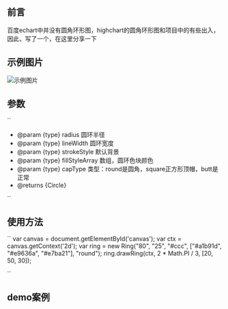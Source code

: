 ## 前言
百度echart中并没有圆角环形图，highchart的圆角环形图和项目中的有些出入，因此，写了一个，在这里分享一下

## 示例图片

![示例图片](https://github.com/confidence68/cricleRoundring/blob/master/exmaple.png)

## 参数

`` 
 * @param {type} radius 圆环半径
 * @param {type} lineWidth 圆环宽度
 * @param {type} strokeStyle 默认背景
 * @param {type} fillStyleArray 数组，圆环色块颜色
 * @param {type} capType 类型：round是圆角，square正方形顶帽，butt是正常
 * @returns {Circle} 

``

## 使用方法

`` 
            var canvas = document.getElementById('canvas');
            var ctx = canvas.getContext('2d');
            var ring = new Ring("80", "25", "#ccc", ["#a1b91d", "#e9636a", "#e7ba21"], "round");
            ring.drawRing(ctx, 2 * Math.PI / 3, [20, 50, 30]);

``

## demo案例

